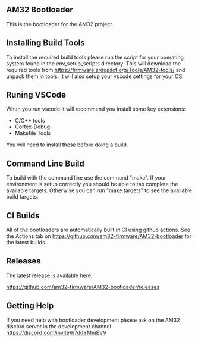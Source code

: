 AM32 Bootloader
---------------

This is the bootloader for the AM32 project

Installing Build Tools
----------------------

To install the required build tools please run the script for your
operating system found in the env_setup_scripts directory. This will
download the required tools from
https://firmware.ardupilot.org/Tools/AM32-tools/ and unpack them in
tools. It will also setup your vscode settings for your OS.

Runing VSCode
-------------

When you run vscode it will recommend you install some key extensions:

 - C/C++ tools
 - Cortex-Debug
 - Makefile Tools

You will need to install these before doing a build.

Command Line Build
------------------

To build with the command line use the command "make". If your
environment is setup correctly you should be able to tab complete the
available targets. Otherwise you can run "make targets" to see the
available build targets.

CI Builds
---------

All of the bootloaders are automatically built in CI using github
actions. See the Actions tab on
https://github.com/am32-firmware/AM32-bootloader for the latest
builds.

Releases
--------

The latest release is available here:

https://github.com/am32-firmware/AM32-bootloader/releases

Getting Help
------------

If you need help with bootloader development please ask on the AM32
discord server in the development channel
https://discord.com/invite/h7ddYMmEVV
